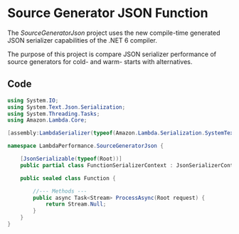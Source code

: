 # Source Generator JSON Function

The _SourceGeneratorJson_ project uses the new compile-time generated JSON serializer capabilities of the .NET 6 compiler.

The purpose of this project is compare JSON serializer performance of source generators for cold- and warm- starts with alternatives.

## Code

```csharp
using System.IO;
using System.Text.Json.Serialization;
using System.Threading.Tasks;
using Amazon.Lambda.Core;

[assembly:LambdaSerializer(typeof(Amazon.Lambda.Serialization.SystemTextJson.SourceGeneratorLambdaJsonSerializer<LambdaPerformance.SourceGeneratorJson.FunctionSerializerContext>))]

namespace LambdaPerformance.SourceGeneratorJson {

    [JsonSerializable(typeof(Root))]
    public partial class FunctionSerializerContext : JsonSerializerContext { }

    public sealed class Function {

        //--- Methods ---
        public async Task<Stream> ProcessAsync(Root request) {
            return Stream.Null;
        }
    }
}
```